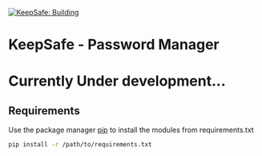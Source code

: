 [![KeepSafe: Building](https://img.shields.io/badge/KeepSafe-Building-yellow)](https://github.com/imshawan/keepsafe-passwordmanager)

# KeepSafe - Password Manager

# Currently Under development...

## Requirements
Use the package manager [pip](https://pip.pypa.io/en/stable/) to install the modules from requirements.txt
```bash
pip install -r /path/to/requirements.txt
```
